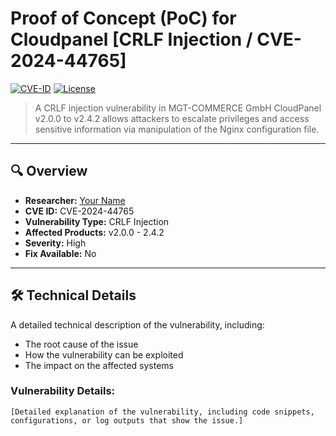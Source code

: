 # Proof of Concept (PoC) for Cloudpanel [CRLF Injection / CVE-2024-44765]

[![CVE-ID](https://img.shields.io/badge/CVE-ID-xxxxxx-brightgreen.svg)](https://cve.mitre.org/cgi-bin/cvename.cgi?name=CVE-xxxx-xxxx)
[![License](https://img.shields.io/badge/license-MIT-blue.svg)](LICENSE)

> A CRLF injection vulnerability in MGT-COMMERCE GmbH CloudPanel v2.0.0 to v2.4.2 allows attackers to escalate privileges and access sensitive information via manipulation of the Nginx configuration file. 

---

## 🔍 Overview

- **Researcher:** [Your Name](https://github.com/EagleTube)
- **CVE ID:** CVE-2024-44765
- **Vulnerability Type:** CRLF Injection
- **Affected Products:** v2.0.0 - 2.4.2
- **Severity:** High
- **Fix Available:** No

---

## 🛠️ Technical Details

A detailed technical description of the vulnerability, including:
- The root cause of the issue
- How the vulnerability can be exploited
- The impact on the affected systems

### Vulnerability Details:

```text
[Detailed explanation of the vulnerability, including code snippets, configurations, or log outputs that show the issue.]
